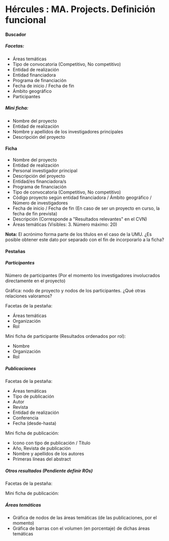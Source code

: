 # Hércules : MA. Projects. Definición funcional



#### Buscador

##### Facetas:

* Áreas temáticas
* Tipo de convocatoria (Competitivo, No competitivo)
* Entidad de realización
* Entidad financiadora
* Programa de financiación
* Fecha de inicio / Fecha de fin
* Ámbito geográfico
* Participantes

##### Mini ficha:

* Nombre del proyecto
* Entidad de realización
* Nombre y apellidos de los investigadores principales
* Descripción del proyecto

#### Ficha

* Nombre del proyecto
* Entidad de realización
* Personal investigador principal
* Descripción del proyecto
* Entidad/es financiadora/s
* Programa de financiación
* Tipo de convocatoria (Competitivo, No competitivo)
* Código proyecto según entidad financiadora / Ámbito geográfico / Número de investigadores
* Fecha de inicio / Fecha de fin (En caso de ser un proyecto en curso, la fecha de fin prevista)
* Descripción (Corresponde a "Resultados relevantes" en el CVN)
* Áreas temáticas (Visibles: 3\. Número máximo: 20\)

**Nota:** El acrónimo forma parte de los títulos en el caso de la UMU. ¿Es posible obtener este dato por separado con el fin de incorporarlo a la ficha?

#### Pestañas

##### Participantes

Número de participantes (Por el momento los investigadores involucrados directamente en el proyecto)

Gráfica: nodo de proyecto y nodos de los participantes. ¿Qué otras relaciones valoramos?

Facetas de la pestaña:

* Áreas temáticas
* Organización
* Rol

Mini ficha de participante (Resultados ordenados por rol):

* Nombre
* Organización
* Rol

##### **Publicaciones**

Facetas de la pestaña:

* Áreas temáticas
* Tipo de publicación
* Autor
* Revista
* Entidad de realización
* Conferencia
* Fecha (desde\-hasta)

Mini ficha de publicación:

* Icono con tipo de publicación / Título
* Año, Revista de publicación
* Nombre y apellidos de los autores
* Primeras líneas del abstract

##### Otros resultados (Pendiente definir ROs)

Facetas de la pestaña:

Mini ficha de publicación:

##### Áreas temáticas

* Gráfica de nodos de las áreas temáticas (de las publicaciones, por el momento)
* Gráfica de barras con el volumen (en porcentaje) de dichas áreas temáticas

  





